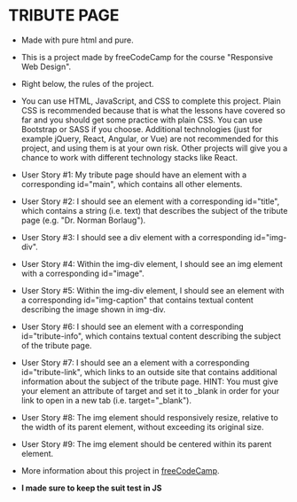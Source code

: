 # TRIBUTE PAGE  

- Made with pure html and pure.  

- This is a project made by freeCodeCamp for the course "Responsive Web Design".  

- Right below, the rules of the project.  



* You can use HTML, JavaScript, and CSS to complete this project. Plain CSS is recommended because that is what the lessons have covered so far and you should get some practice with plain CSS. You can use Bootstrap or SASS if you choose. Additional technologies (just for example jQuery, React, Angular, or Vue) are not recommended for this project, and using them is at your own risk. Other projects will give you a chance to work with different technology stacks like React.  

* User Story #1: My tribute page should have an element with a corresponding id="main", which contains all other elements.  

* User Story #2: I should see an element with a corresponding id="title", which contains a string (i.e. text) that describes the subject of the tribute page (e.g. "Dr. Norman Borlaug").  

* User Story #3: I should see a div element with a corresponding id="img-div".  

* User Story #4: Within the img-div element, I should see an img element with a corresponding id="image".  

* User Story #5: Within the img-div element, I should see an element with a corresponding id="img-caption" that contains textual content describing the image shown in img-div.  

* User Story #6: I should see an element with a corresponding id="tribute-info", which contains textual content describing the subject of the tribute page.  

* User Story #7: I should see an a element with a corresponding id="tribute-link", which links to an outside site that contains additional information about the subject of the tribute page. HINT: You must give your element an attribute of target and set it to _blank in order for your link to open in a new tab (i.e. target="_blank").  

* User Story #8: The img element should responsively resize, relative to the width of its parent element, without exceeding its original size.  

* User Story #9: The img element should be centered within its parent element.  

- More information about this project in [freeCodeCamp](https://www.freecodecamp.org/learn/responsive-web-design/responsive-web-design-projects/build-a-tribute-page).  

- **I made sure to keep the suit test in JS**